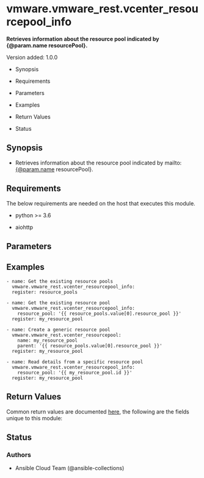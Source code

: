 # vmware.vmware_rest.vcenter_resourcepool_info

**Retrieves information about the resource pool indicated by
{@param.name resourcePool}.**

Version added: 1.0.0


* Synopsis


* Requirements


* Parameters


* Examples


* Return Values


* Status

## Synopsis


* Retrieves information about the resource pool indicated by
mailto:[{@param.name](mailto:{@param.name) resourcePool}.

## Requirements

The below requirements are needed on the host that executes this
module.


* python >= 3.6


* aiohttp

## Parameters

## Examples

```
- name: Get the existing resource pools
  vmware.vmware_rest.vcenter_resourcepool_info:
  register: resource_pools

- name: Get the existing resource pool
  vmware.vmware_rest.vcenter_resourcepool_info:
    resource_pool: '{{ resource_pools.value[0].resource_pool }}'
  register: my_resource_pool

- name: Create a generic resource pool
  vmware.vmware_rest.vcenter_resourcepool:
    name: my_resource_pool
    parent: '{{ resource_pools.value[0].resource_pool }}'
  register: my_resource_pool

- name: Read details from a specific resource pool
  vmware.vmware_rest.vcenter_resourcepool_info:
    resource_pool: '{{ my_resource_pool.id }}'
  register: my_resource_pool
```

## Return Values

Common return values are documented [here](https://docs.ansible.com/ansible/latest/reference_appendices/common_return_values.html#common-return-values),
the following are the fields unique to this module:

## Status

### Authors


* Ansible Cloud Team (@ansible-collections)
